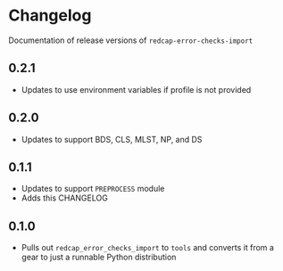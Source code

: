 # Changelog

Documentation of release versions of `redcap-error-checks-import`

## 0.2.1

* Updates to use environment variables if profile is not provided

## 0.2.0

* Updates to support BDS, CLS, MLST, NP, and DS

## 0.1.1

* Updates to support `PREPROCESS` module
* Adds this CHANGELOG

## 0.1.0

* Pulls out `redcap_error_checks_import` to `tools` and converts it from a gear to just a runnable Python distribution
